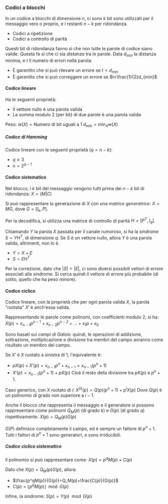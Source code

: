 ### Codici a blocchi

In un codice a blocchi di dimensione $n$, ci sono $k$ bit sono utilizzati per il messaggio vero o proprio, e i restanti $n-k$ per ridondanza.
- Codici a ripetizione
- Codici a controllo di parità

Questi bit di ridondanza fanno sì che non tutte le parole di codice siano valide.
Questa fa sì che ci sia *distanza* tra le parole.
Data $d_{min}$ la distanza minima, e $t$ il numero di errori nella parola:
- È garantito che si può rilevare un errore se $t<d_{min}$
- È garantito che si può correggere un errore se $t<\frac{1}{2}d_{min}$

#### Codice lineare

Ha le seguenti proprietà:
- Il vettore nullo è una parola valida
- La somma modulo 2 (per bit) di due parole è una parola valida

Peso: $w(X)=\text{Numero di bit uguali a 1}$
$d_{min}=\min_X w(X)$

##### Codice di Hamming

Codice lineare con le seguenti proprietà ($q=n-k$):
- $q≥3$
- $n=2^{q-1}$

#### Codice sistematico

Nel blocco, i $k$ bit del messaggio vengono tutti prima dei $n-k$  bit di ridondanza: $X=(M|C)$

Si può rappresentare la generazione di $X$ con una *matrice generatrice*: $X=MG$, dove $G=[I_k,P]$.

Per la decodifica, si utilizza una matrice di controllo di parità $H=[P^T,I_q]$.

Chiamando $Y$ la parola $X$ passata per il canale rumoroso, si ha la *sindrome* $S=YH^T$, di dimensione $q$. Se $S$ è un vettore nullo, allora $Y$ è una parola valida, altrimenti, non lo è.

- $Y=X+E$
- $S=EH^T$

Per la correzione, dato che $|S|<|E|$, ci sono diversi possibili vettori di errore associati alla sindrome. Si cerca quindi il vettore di errore più probabile (di solito, quello che ha peso minore).

#### Codice ciclico

Codice lineare, con la proprietà che per ogni parola valida $X$, la parola "ruotata" $X'$ è anch'essa valida.

Rappresentando le parole come polinomi, con coefficienti modulo 2, si ha:
$X(p)=x_{n-1}p^{n-1}+x_{n-2}p^{n-2}+...+x_1p+x_0$

Sono basati sui *campi di Galois*: quindi, le operazioni di addizione, sottrazione, moltiplicazione e divisione tra membri del campo avranno come risultato un membro del campo.

Se $X'$ è $X$ ruotato a sinistra di 1, l'equivalente è:
- $pX(p)+X'(p)=x_{n-1}p^n+x_{n-1}=x_{n-1}(p^n+1)$
- $X'(p)=x_{n-1}(p^n+1)+pX(p)$
Cioè il resto della divisione tra $pX(p)$ e $p^n+1$.

Caso generico, con $X$ ruotato di $i$:
$X^{(i)}(p)=Q(p)(p^n+1)+p^iX(p)$
Dove $Q(p)$ è un polinomio di grado non superiore a $i-1$.


Anche il blocco che rappresenta il messaggio e il generatore si possono rappresentare come polinomi $Q_M(p)$ (di grado $k$) e $G(p)$ (di grado $q$) rispettivamente.
$X(p)=Q_M(p)G(p)$

$G(P)$ definisce completamente il campo, ed è sempre un fattore di $p^n+1$. Tutti i fattori di $p^n+1$ sono generatori, e sono irriducibili.

##### Codice ciclico sistematico

Il polinomio si può rappresentare come:
$X(p)=p^qM(p)+C(p)$

Dato che $X(p)=Q_M(p)G(p)$, allora:
- $\frac{p^qM(p)}{G(p)}=Q_M(p)+\frac{C(p)}{G(p)}$
- $C(p)=⌊p^qM(p)⌋ \mod G(p)$

Infine, la sindrome:
$S(p)=Y(p) \mod G(p)$
